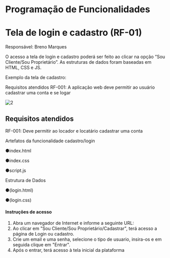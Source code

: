 # Programação de Funcionalidades



#  Tela de login e cadastro (RF-01)

Responsável: Breno Marques

O acesso a tela de login e cadastro poderá ser feito ao clicar na opção  “Sou Cliente/Sou Proprietário”. As estruturas de dados foram baseadas em HTML, CSS e JS.

Exemplo da tela de cadastro:

Requisitos atendidos
RF-001: A aplicação web deve permitir ao usuário cadastrar uma conta e se logar

![2](https://github.com/ICEI-PUC-Minas-PMV-ADS/pmv-ads-2024-e1-proj-web-t15-autorental/assets/164096060/5e9ee1b5-aa45-4b2b-9321-f292c7f097df)

## Requisitos atendidos
RF-001: Deve permitir ao locador e locatário cadastrar uma conta

Artefatos da funcionalidade cadastro/login

●index.html

●index.css

●script.js 

Estrutura de Dados

●(login.html)

●(login.css)

#### Instruções de acesso

1. Abra um navegador de Internet e informe a seguinte URL: 
2. Ao clicar em "Sou Cliente/Sou Proprietário/Cadastrar", terá acesso a página de Login ou cadastro.
3. Crie um email e uma senha, selecione o tipo de usuario, insira-os e em seguida clique em "Entrar".
4. Após o entrar, terá acesso à tela inicial da plataforma
